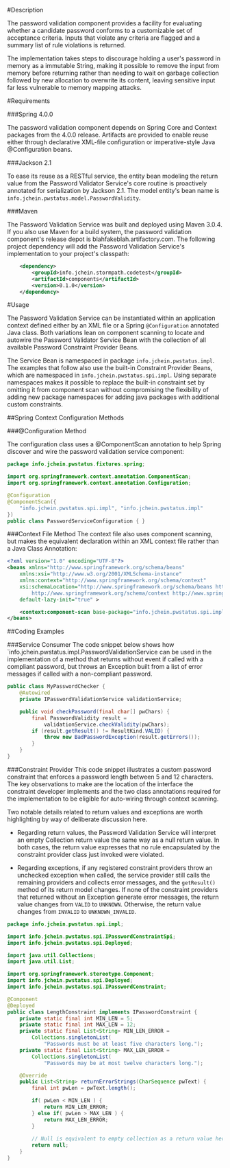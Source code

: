 #Description

The password validation component provides a facility for evaluating whether a candidate password conforms to a customizable set of acceptance criteria.  Inputs that violate any criteria are flagged and a summary list of rule violations is returned.

The implementation takes steps to discourage holding a user's password in memory as a immutable String, making it possible to remove the input from memory before returning rather than needing to wait on garbage collection followed by new allocation to overwrite its content, leaving sensitive input far less vulnerable to memory mapping attacks.

#Requirements

###Spring 4.0.0

The password validation component depends on Spring Core and Context packages from the 4.0.0 release.  Artifacts are provided to enable reuse either through declarative XML-file configuration or imperative-style Java @Configuration beans.

###Jackson 2.1

To ease its reuse as a RESTful service, the entity bean modeling the return value from the Password Validator Service's core routine is proactively annotated for serialization by Jackson 2.1.  The model entity's bean name is `info.jchein.pwstatus.model.PasswordValidity`.

###Maven

The Password Validation Service was built and deployed using Maven 3.0.4.  If you also use Maven for a build system, the password validation component's release depot is blahfakeblah.artifactory.com.  The following project dependency will add the Password Validation Service's implementation to your project's classpath:

```xml
    <dependency>
        <groupId>info.jchein.stormpath.codetest</groupId>
        <artifactId>components</artifactId>
        <version>0.1.0</version>
    </dependency>
```

#Usage

The Password Validation Service can be instantiated within an application context defined either by an XML file or a Spring `@Configuration` annotated Java class.  Both variations lean on component scanning to locate and autowire the Password Validator Service Bean with the collection of all available Password Constraint Provider Beans.  

The Service Bean is namespaced in package `info.jchein.pwstatus.impl`.  The examples that follow also use the built-in Constraint Provider Beans, which are namespaced in `info.jchein.pwstatus.spi.impl`.  Using separate namespaces makes it possible to replace the built-in constraint set by omitting it from component scan without compromising the flexibility of adding new package namespaces for adding java packages with additional custom constraints.

##Spring Context Configuration Methods

###@Configuration Method

The configuration class uses a @ComponentScan annotation to help Spring discover and wire the password validation service component:

```java
package info.jchein.pwstatus.fixtures.spring;

import org.springframework.context.annotation.ComponentScan;
import org.springframework.context.annotation.Configuration;

@Configuration
@ComponentScan({ 
    "info.jchein.pwstatus.spi.impl", "info.jchein.pwstatus.impl"
})
public class PasswordServiceConfiguration { }
```

###Context File Method
The context file also uses component scanning, but makes the equivalent declaration within an XML context file rather than a Java Class Annotation:

```xml
<?xml version="1.0" encoding="UTF-8"?>
<beans xmlns="http://www.springframework.org/schema/beans"
    xmlns:xsi="http://www.w3.org/2001/XMLSchema-instance" 
    xmlns:context="http://www.springframework.org/schema/context"
    xsi:schemaLocation="http://www.springframework.org/schema/beans http://www.springframework.org/schema/beans/spring-beans-2.5.xsd
        http://www.springframework.org/schema/context http://www.springframework.org/schema/context/spring-context-2.5.xsd"
    default-lazy-init="true" >

    <context:component-scan base-package="info.jchein.pwstatus.spi.impl info.jchein.pwstatus.impl" />
</beans>
```

##Coding Examples

###Service Consumer
The code snippet below shows how `info.jchein.pwstatus.impl.PasswordValidationService can be used in the implementation of a method that returns without event if called with a compliant password, but throws an Exception built from a list of error messages if called with a non-compliant password.
    
```java
public class MyPasswordChecker {
    @Autowired
    private IPasswordValidationService validationService;

    public void checkPassword(final char[] pwChars) {
        final PasswordValidity result = 
            validationService.checkValidity(pwChars);
        if (result.getResult() != ResultKind.VALID) {
            throw new BadPasswordException(result.getErrors());
        }
    }
}
```

###Constraint Provider
This code snippet illustrates a custom password constraint that enforces a password length between 5 and 12 characters.  The key observations to make are the location of the interface the constraint developer implements and the two class annotations required for the implementation to be eligible for auto-wiring through context scanning.

Two notable details related to return values and exceptions are worth highlighting by way of deliberate discussion here.

* Regarding return values, the Password Validation Service will interpret an empty Collection return value the same way as a null return value.  In both cases, the return value expresses that no rule encapsulated by the constraint provider class just invoked were violated.

* Regarding exceptions, if any registered constraint providers throw an unchecked exception when called, the service provider still calls the remaining providers and collects error messages, and the `getResult()` method of its return model changes.  If none of the constraint providers that returned without an Exception generate error messages, the return value changes from `VALID` to `UNKNOWN`.  Otherwise, the return value changes from `INVALID` to `UNKNOWN_INVALID`.

```java
package info.jchein.pwstatus.spi.impl;

import info.jchein.pwstatus.spi.IPasswordConstraintSpi;
import info.jchein.pwstatus.spi.Deployed;

import java.util.Collections;
import java.util.List;

import org.springframework.stereotype.Component;
import info.jchein.pwstatus.spi.Deployed;
import info.jchein.pwstatus.spi.IPasswordConstraint;

@Component
@Deployed
public class LengthConstraint implements IPasswordConstraint {
    private static final int MIN_LEN = 5;
    private static final int MAX_LEN = 12;
    private static final List<String> MIN_LEN_ERROR =
        Collections.singletonList(
            "Passwords must be at least five characters long.");
    private static final List<String> MAX_LEN_ERROR =
        Collections.singletonList(
            "Passwords may be at most twelve characters long.");

    @Override
    public List<String> returnErrorStrings(CharSequence pwText) {
        final int pwLen = pwText.length();

        if( pwLen < MIN_LEN ) {
            return MIN_LEN_ERROR;
        } else if( pwLen > MAX_LEN ) {
            return MAX_LEN_ERROR;
        }
        
        // Null is equivalent to empty collection as a return value here.
        return null;
    }
}
```

